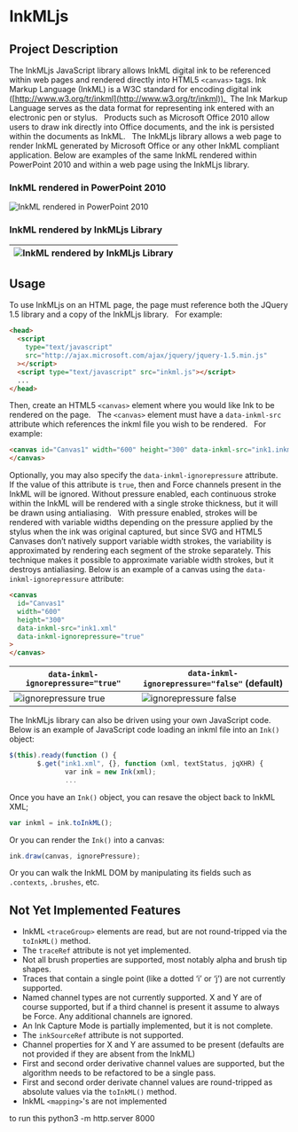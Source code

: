 # InkMLjs

## Project Description

The InkMLjs JavaScript library allows InkML digital ink to be referenced within web pages and rendered directly into HTML5 `<canvas>` tags. Ink Markup Language (InkML) is a W3C standard for encoding digital ink ([http://www.w3.org/tr/inkml](http://www.w3.org/tr/inkml)). 
The Ink Markup Language serves as the data format for representing ink entered with an electronic pen or stylus.   Products such as Microsoft Office 2010 allow users to draw ink directly into Office documents, and the ink is persisted within the documents as InkML.   The InkMLjs library allows a web page to render InkML generated by Microsoft Office or any other InkML compliant application.
Below are examples of the same InkML rendered within PowerPoint 2010 and within a web page using the InkMLjs library.

### InkML rendered in PowerPoint 2010

![InkML rendered in PowerPoint 2010](/InkMLjs/ink.png)

### InkML rendered by InkMLjs Library

| ![InkML rendered by InkMLjs Library](/InkMLjs/svg.png) |
| ------------------------------------------------------ |

## Usage

To use InkMLjs on an HTML page, the page must reference both the JQuery 1.5 library and a copy of the InkMLjs library.   For example:

```html
<head>
  <script
    type="text/javascript"
    src="http://ajax.microsoft.com/ajax/jquery/jquery-1.5.min.js"
  ></script>
  <script type="text/javascript" src="inkml.js"></script>
  ...
</head>
```

Then, create an HTML5 `<canvas>` element where you would like Ink to be rendered on the page.   The `<canvas>` element must have a `data-inkml-src` attribute which references the inkml file you wish to be rendered.   For example:

```html
<canvas id="Canvas1" width="600" height="300" data-inkml-src="ink1.inkml">
</canvas>
```

Optionally, you may also specify the `data-inkml-ignorepressure` attribute.   If the value of this attribute is `true`, then and Force channels present in the InkML will be ignored. Without pressure enabled, each continuous stroke within the InkML will be rendered with a single stroke thickness, but it will be drawn using antialiasing.   With pressure enabled, strokes will be rendered with variable widths depending on the pressure applied by the stylus when the ink was original captured, but since SVG and HTML5 Canvases don’t natively support variable width strokes, the variability is approximated by rendering each segment of the stroke separately. This technique makes it possible to approximate variable width strokes, but it destroys antialiasing. Below is an example of a canvas using the `data-inkml-ignorepressure` attribute:

```html
<canvas
  id="Canvas1"
  width="600"
  height="300"
  data-inkml-src="ink1.xml"
  data-inkml-ignorepressure="true"
>
</canvas>
```

| `data-inkml-ignorepressure="true"`      | `data-inkml-ignorepressure="false"` (default) |
| --------------------------------------- | --------------------------------------------- |
| ![ignorepressure true](/nopressure.png) | ![ignorepressure false](/pressure.png)        |

The InkMLjs library can also be driven using your own JavaScript code.   Below is an example of JavaScript code loading an inkml file into an `Ink()` object:

```javascript
$(this).ready(function () {
       $.get("ink1.xml", {}, function (xml, textStatus, jqXHR) {
              var ink = new Ink(xml);
              ...
```

Once you have an `Ink()` object, you can resave the object back to InkML XML;

```javascript
var inkml = ink.toInkML();
```

Or you can render the `Ink()` into a canvas:

```javascript
ink.draw(canvas, ignorePressure);
```

Or you can walk the InkML DOM by manipulating its fields such as `.contexts`, `.brushes`, etc.

## Not Yet Implemented Features

- InkML `<traceGroup>` elements are read, but are not round-tripped via the `toInkML()` method.
- The `traceRef` attribute is not yet implemented.
- Not all brush properties are supported, most notably alpha and brush tip shapes.
- Traces that contain a single point (like a dotted ‘i’ or ‘j’) are not currently supported.
- Named channel types are not currently supported. X and Y are of course supported, but if a third channel is present it assume to always be Force. Any additional channels are ignored.
- An Ink Capture Mode is partially implemented, but it is not complete.
- The `inkSourceRef` attribute is not supported.
- Channel properties for X and Y are assumed to be present (defaults are not provided if they are absent from the InkML)
- First and second order derivative channel values are supported, but the algorithm needs to be refactored to be a single pass.
- First and second order derivate channel values are round-tripped as absolute values via the `toInkML()` method.
- InkML `<mapping>`'s are not implemented

to run this python3 -m http.server 8000

